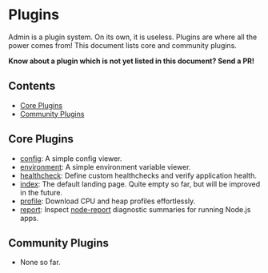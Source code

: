 # Plugins

Admin is a plugin system. On its own, it is useless. Plugins are where all the power comes from! This document lists core and community plugins.

**Know about a plugin which is not yet listed in this document? Send a PR!**

<!-- START doctoc generated TOC please keep comment here to allow auto update -->
<!-- DON'T EDIT THIS SECTION, INSTEAD RE-RUN doctoc TO UPDATE -->
## Contents

- [Core Plugins](#core-plugins)
- [Community Plugins](#community-plugins)

<!-- END doctoc generated TOC please keep comment here to allow auto update -->

## Core Plugins

 - [config](plugins/config): A simple config viewer.
 - [environment](plugins/environment): A simple environment variable viewer.
 - [healthcheck](plugins/healthcheck): Define custom healthchecks and verify application health.
 - [index](plugins/index): The default landing page. Quite empty so far, but will be improved in the future.
 - [profile](plugins/profile): Download CPU and heap profiles effortlessly.
 - [report](plugins/report): Inspect [node-report](https://github.com/nodejs/node-report/) diagnostic summaries for running Node.js apps.


## Community Plugins
 - None so far.
